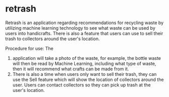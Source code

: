 # retrash

Retrash is an application regarding recommendations for recycling waste by utilizing machine learning technology to see what waste can be used by users into handicrafts. There is also a feature that users can use to sell their trash to collectors around the user's location.

Procedure for use: The 
1. application will take a photo of the waste, for example, the bottle waste will then be read by Machine Learning, including what type of waste, then it will recommend what crafts can be made from it. 
2. There is also a time when users only want to sell their trash, they can use the Sell feature which will show the location of collectors around the user. Users can contact collectors so they can pick up trash at the user's location.
